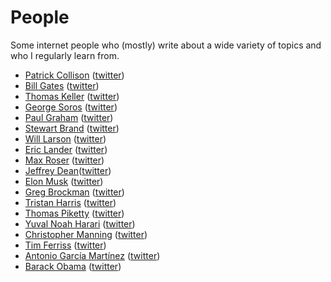 # People
Some internet people who (mostly) write about a wide variety of topics and who I regularly learn from.

- [Patrick Collison](https://patrickcollison.com/) ([twitter](https://twitter.com/patrickc))
- [Bill Gates](https://www.gatesnotes.com/) ([twitter](https://twitter.com/BillGates))
- [Thomas Keller](https://www.thomaskeller.com/yountville-california/thomas-keller/philosophy-one-guest-time) ([twitter](https://twitter.com/Chef_Keller))
- [George Soros](https://www.georgesoros.com/) ([twitter](https://twitter.com/georgesoros))
- [Paul Graham](http://paulgraham.com/) ([twitter](https://twitter.com/paulg))
- [Stewart Brand](http://sb.longnow.org/) ([twitter](https://twitter.com/stewartbrand))
- [Will Larson](https://lethain.com/) ([twitter](https://twitter.com/Lethain))
- [Eric Lander](https://www.broadinstitute.org/directors-page-eric-lander) ([twitter](https://twitter.com/Eric_Lander))
- [Max Roser](https://ourworldindata.org/) ([twitter](https://twitter.com/MaxCRoser))
- [Jeffrey Dean](https://research.google/people/jeff/)([twitter](https://twitter.com/JeffDean))
- [Elon Musk](https://www.tesla.com/elon-musk) ([twitter](https://twitter.com/elonmusk))
- [Greg Brockman](http://gregbrockman.com/) ([twitter](https://twitter.com/gdb))
- [Tristan Harris](https://www.humanetech.com/) ([twitter](https://twitter.com/tristanharris))
- [Thomas Piketty](http://piketty.pse.ens.fr/en/) ([twitter](https://twitter.com/pikettylemonde))
- [Yuval Noah Harari](https://www.ynharari.com/) ([twitter](https://twitter.com/harari_yuva))
- [Christopher Manning](https://nlp.stanford.edu/~manning/) ([twitter](https://twitter.com/chrmanning))
- [Tim Ferriss](https://tim.blog/) ([twitter](https://twitter.com/tferriss))
- [Antonio García Martínez](https://www.thepullrequest.com/) ([twitter](https://twitter.com/antoniogm))
- [Barack Obama](https://www.obama.org/) ([twitter](https://twitter.com/BarackObama))